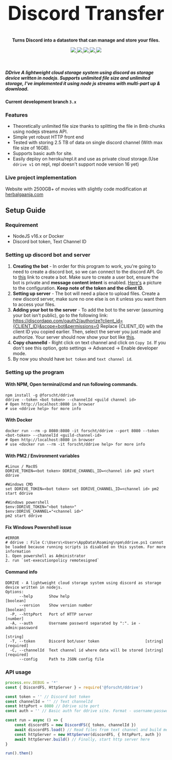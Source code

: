<h1 align="center" style="font-size: 60px"> Discord Transfer </h1>

<p align="center"><strong> Turns Discord into a datastore that can manage and store your files. </strong></p>
<p align="center">
    <a href="https://github.com/forscht/ddrive/actions/workflows/lint.yml">
        <img src="https://github.com/forscht/ddrive/actions/workflows/lint.yml/badge.svg">
    </a>
    <a href="https://hub.docker.com/r/forscht/ddrive">
        <img src="https://img.shields.io/docker/v/forscht/ddrive?logo=docker">
    </a>
    <a href="https://hub.docker.com/r/forscht/ddrive">
        <img src="https://img.shields.io/docker/pulls/forscht/ddrive.svg?logo=docker">
    </a>
    <a href="https://github.com/forscht/ddrive/actions/workflows/codeql-analysis.yml">
        <img src="https://github.com/forscht/ddrive/actions/workflows/codeql-analysis.yml/badge.svg">
    </a>
    <a href="https://github.com/forscht/ddrive/blob/v2/LICENSE">
        <img src="https://img.shields.io/badge/License-MIT-yellow.svg">
    </a>

</p>
<br>

##### **DDrive** A lightweight cloud storage system using discord as storage device written in nodejs. Supports unlimited file size and unlimited storage, I've implemented it using node js streams with multi-part up & download.

#### Current development branch `3.x`

### Features
- Theoretically unlimited file size thanks to splitting the file in 8mb chunks using nodejs streams API.
- Simple yet robust HTTP front end
- Tested with storing 2.5 TB of data on single discord channel (With max file size of 16GB).
- Supports basic auth for site.
- Easily deploy on heroku/repl.it and use as private cloud storage.(Use `ddrive v1` on repl, repl doesn't support node version 16 yet)

### Live project implementation
Website with 2500GB+ of movies with slightly code modification at [herbalgaanja.com](https://herbalgaanja.com)

## Setup Guide

### Requirement
- NodeJS v16.x or Docker
- Discord bot token, Text Channel ID

### Setting up discord bot and server
1. **Creating the bot** - In order for this program to work, you're going to need to create a discord bot, so we can connect to the discord API. Go to [this](https://discordapp.com/developers/applications/me) link to create a bot. Make sure to create a user bot, ensure the bot is private and **message content intent** is enabled. [Here's](https://i.imgur.com/5AQZGq9.png) a picture to the configuration. **Keep note of the token and the client ID.**
2. **Setting up server** - The bot will need a place to upload files. Create a new discord server, make sure no one else is on it unless you want them to access your files.
3. **Adding your bot to the server** - To add the bot to the server (assuming your bot isn't public), go to the following link: https://discordapp.com/oauth2/authorize?client_id={CLIENT_ID}&scope=bot&permissions=0 Replace {CLIENT_ID} with the client ID you copied earlier. Then, select the server you just made and authorize. Your server should now show your bot like [this](http://i.imgur.com/NnqQAv7.png).
4. **Copy channelId** - Right click on text channel and click on `Copy Id`. If you don't see this option, goto settings -> Advanced -> Enable developer mode.
5. By now you should have `bot token` and `text channel id`.

### Setting up the program
#### With NPM, Open terminal/cmd and run following commands.
```shell
npm install -g @forscht/ddrive
ddrive --token <bot token> --channelId <guild channel id>
# Open http://localhost:8080 in browser
# use <ddrive help> for more info
```

#### With Docker
```shell
docker run --rm -p 8080:8080 -it forscht/ddrive --port 8080 --token <bot-token> --channelId <guild-channel-id>
# Open http://localhost:8080 in browser
# use <docker run --rm -it forscht/ddrive help> for more info
```

#### With PM2 / Environment variables
```
#Linux / MacOS
DDRIVE_TOKEN=<bot token> DDRIVE_CHANNEL_ID=<channel id> pm2 start ddrive

#Windows CMD
set DDRIVE_TOKEN=<bot token> set DDRIVE_CHANNEL_ID=<channel id> pm2 start ddrive

#Windows powershell
$env:DDRIVE_TOKEN="<bot token>"
$env:DDRIVE_CHANNEL="<channel id>"
pm2 start ddrive
```

#### Fix Windows Powershell issue
```shell
#ERROR 
# ddrive : File C:\Users\<User>\AppData\Roaming\npm\ddrive.ps1 cannot be loaded because running scripts is disabled on this system. For more information
1. Open powershell as Administrator
2. run `set-executionpolicy remotesigned`
```

#### Command info
```shell
DDRIVE - A lightweight cloud storage system using discord as storage device written in nodejs.
Options:
      --help       Show help                                           [boolean]
      --version    Show version number                                 [boolean]
  -P, --httpPort   Port of HTTP server                                  [number]
  -A, --auth       Username password separated by ":". ie - admin:password
                                                                        [string]
  -T, --token      Discord bot/user token                    [string] [required]
  -C, --channelId  Text channel id where data will be stored [string] [required]
      --config     Path to JSON config file
```

### API usage
```javascript
process.env.DEBUG = '*'
const { DiscordFS, HttpServer } = require('@forscht/ddrive')

const token = '' // Discord bot token
const channelId = '' // Text channelId
const httpPort = 8080 // Ddrive site port
const auth = '' // Basic auth for ddrive site. Format - username:password

const run = async () => {
    const discordFS = new DiscordFS({ token, channelId })
    await discordFS.load() // Read files from text channel and build metadata. Might take time depending on storage size
    const httpServer = new HttpServer(discordFS, { httpPort, auth })
    await httpServer.build() // Finally, start http server here
}

run().then()
```
